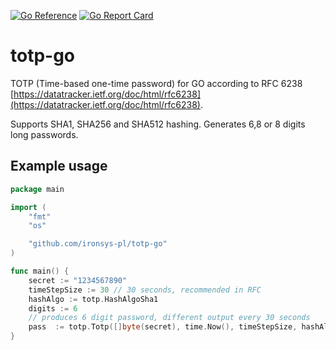 [![Go Reference](https://pkg.go.dev/badge/github.com/ironsys-pl/totp-go.svg)](https://pkg.go.dev/github.com/ironsys-pl/totp-go)
[![Go Report Card](https://goreportcard.com/badge/github.com/ironsys-pl/totp-go)](https://goreportcard.com/report/github.com/ironsys-pl/totp-go)

# totp-go
TOTP (Time-based one-time password) for GO according to RFC 6238 [https://datatracker.ietf.org/doc/html/rfc6238](https://datatracker.ietf.org/doc/html/rfc6238).

Supports SHA1, SHA256 and SHA512 hashing. Generates 6,8 or 8 digits long passwords. 

## Example usage

```go
package main

import (
	"fmt"
	"os"

	"github.com/ironsys-pl/totp-go"
)

func main() {
    secret := "1234567890"
    timeStepSize := 30 // 30 seconds, recommended in RFC
    hashAlgo := totp.HashAlgoSha1
    digits := 6
    // produces 6 digit password, different output every 30 seconds
    pass  := totp.Totp([]byte(secret), time.Now(), timeStepSize, hashAlgo, digits)
}
```